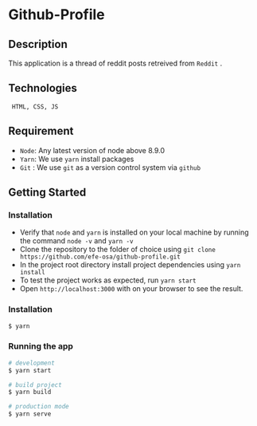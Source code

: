 # Github-Profile

## Description

This application is a thread of reddit posts retreived from `Reddit` .

## Technologies
` HTML, CSS, JS`

## Requirement

- `Node`: Any latest version of node above 8.9.0
- `Yarn`: We use `yarn` install packages
- `Git` : We use `git` as a version control system via `github`

## Getting Started

### Installation

- Verify that `node` and `yarn` is installed on your local machine by running the command `node -v` and `yarn -v`
- Clone the repository to the folder of choice using `git clone https://github.com/efe-osa/github-profile.git`
- In the project root directory install project dependencies using `yarn install`
- To test the project works as expected, run `yarn start`
- Open `http://localhost:3000` with on your browser to see the result.

### Installation

```bash
$ yarn
```

### Running the app

```bash
# development
$ yarn start

# build project
$ yarn build

# production mode
$ yarn serve
```

